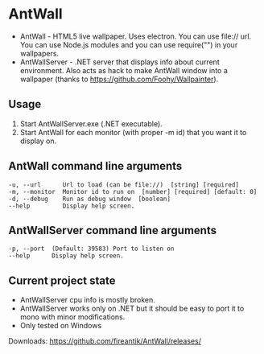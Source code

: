 # AntWall
+ AntWall - HTML5 live wallpaper. Uses electron. You can use file:// url. You can use Node.js modules and you can use require("") in your wallpapers.
+ AntWallServer - .NET server that displays info about current environment. Also acts as hack to make AntWall window into a wallpaper (thanks to https://github.com/Foohy/Wallpainter).

## Usage
1. Start AntWallServer.exe (.NET executable).
2. Start AntWall for each monitor (with proper -m id) that you want it to display on.

## AntWall command line arguments
```
-u, --url      Url to load (can be file://)  [string] [required]
-m, --monitor  Monitor id to run on  [number] [required] [default: 0]
-d, --debug    Run as debug window  [boolean]
--help         Display help screen.
```

## AntWallServer command line arguments
```
-p, --port  (Default: 39583) Port to listen on
--help      Display help screen.
```

## Current project state
+ AntWallServer cpu info is mostly broken.
+ AntWallServer works only on .NET but it should be easy to port it to mono with minor modifications.
+ Only tested on Windows

Downloads: https://github.com/fireantik/AntWall/releases/
